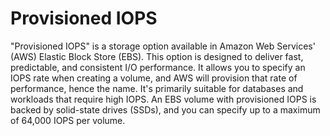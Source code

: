 # Provisioned IOPS

"Provisioned IOPS" is a storage option available in Amazon Web Services' (AWS) Elastic Block Store (EBS). This option is designed to deliver fast, predictable, and consistent I/O performance. It allows you to specify an IOPS rate when creating a volume, and AWS will provision that rate of performance, hence the name. It's primarily suitable for databases and workloads that require high IOPS. An EBS volume with provisioned IOPS is backed by solid-state drives (SSDs), and you can specify up to a maximum of 64,000 IOPS per volume.
